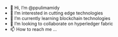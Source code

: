 - 👋 Hi, I’m @ppulimamidy
- 👀 I’m interested in cutting edge technologies
- 🌱 I’m currently learning blockchain technologies
- 💞️ I’m looking to collaborate on hyperledger fabric
- 📫 How to reach me ...

<!---
ppulimamidy/ppulimamidy is a ✨ special ✨ repository because its `README.md` (this file) appears on your GitHub profile.
You can click the Preview link to take a look at your changes.
--->

